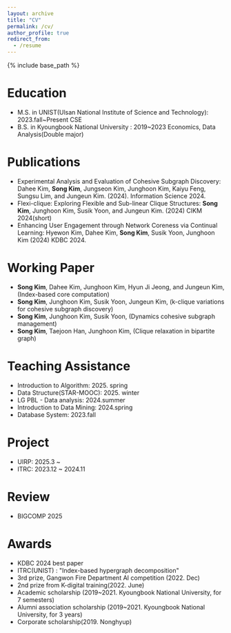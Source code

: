 ```yaml
---
layout: archive
title: "CV"
permalink: /cv/
author_profile: true
redirect_from:
  - /resume
---
```



{% include base_path %}

Education
======
* M.S. in UNIST(Ulsan National Institute of Science and Technology): 2023.fall~Present CSE
* B.S. in Kyoungbook National University : 2019~2023 Economics, Data Analysis(Double major)



Publications
======
- Experimental Analysis and Evaluation of Cohesive Subgraph Discovery: Dahee Kim, **Song Kim**, Jungseon Kim, Junghoon Kim, Kaiyu Feng, Sungsu Lim, and Jungeun Kim. (2024). Information Science 2024.
- Flexi-clique: Exploring Flexible and Sub-linear Clique Structures: **Song Kim**, Junghoon Kim, Susik Yoon, and Jungeun Kim. (2024) CIKM 2024(short)
- Enhancing User Engagement through Network Coreness via Continual Learning: Hyewon Kim, Dahee Kim, **Song Kim**, Susik Yoon, Junghoon Kim (2024) KDBC 2024.

Working Paper
======
- **Song Kim**, Dahee Kim, Junghoon Kim, Hyun Ji Jeong, and Jungeun Kim, (Index-based core computation)
- **Song Kim**, Junghoon Kim, Susik Yoon, Jungeun Kim, (k-clique variations for cohesive subgraph discovery)
- **Song Kim**, Junghoon Kim, Susik Yoon, (Dynamics cohesive subgraph management)
- **Song Kim**, Taejoon Han, Junghoon Kim, (Clique relaxation in bipartite graph)


Teaching Assistance
======
* Introduction to Algorithm: 2025. spring
* Data Structure(STAR-MOOC): 2025. winter 
* LG PBL - Data analysis: 2024.summer
* Introduction to Data Mining: 2024.spring
* Database System: 2023.fall

Project
======
* UIRP: 2025.3 ~
* ITRC: 2023.12 ~ 2024.11

Review
======
* BIGCOMP 2025


Awards
======
* KDBC 2024 best paper
* ITRC(UNIST) : "Index-based hypergraph decomposition"
* 3rd prize, Gangwon Fire Department AI competition (2022. Dec)
* 2nd prize from K-digital training(2022. June)
* Academic scholarship (2019~2021. Kyoungbook National University, for 7 semesters)
* Alumni association scholarship (2019~2021. Kyoungbook National University, for 3 years)
* Corporate scholarship(2019. Nonghyup) 


